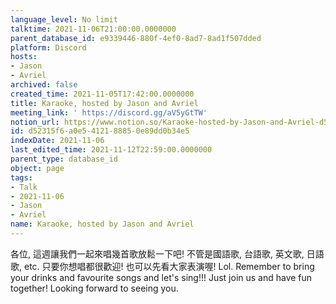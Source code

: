 ```yaml
---
language_level: No limit
talktime: 2021-11-06T21:00:00.0000000
parent_database_id: e9339446-880f-4ef0-8ad7-8ad1f507dded
platform: Discord
hosts:
- Jason
- Avriel
archived: false
created_time: 2021-11-05T17:42:00.0000000
title: Karaoke, hosted by Jason and Avriel
meeting_link: ' https://discord.gg/aV5yGtTW'
notion_url: https://www.notion.so/Karaoke-hosted-by-Jason-and-Avriel-d52315f6a0e5412188850e89dd0b34e5
id: d52315f6-a0e5-4121-8885-0e89dd0b34e5
indexDate: 2021-11-06
last_edited_time: 2021-11-12T22:59:00.0000000
parent_type: database_id
object: page
tags:
- Talk
- 2021-11-06
- Jason
- Avriel
name: Karaoke, hosted by Jason and Avriel
---
```





各位, 這週讓我們一起來唱幾首歌放鬆一下吧! 不管是國語歌, 台語歌, 英文歌, 日語歌, etc. 只要你想唱都很歡迎! 也可以先看大家表演喔! Lol. 
Remember to bring your drinks and favourite songs and let's sing!!!
Just join us and have fun together! Looking forward to seeing you.









